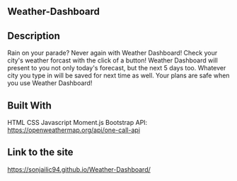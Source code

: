 ## Weather-Dashboard

## Description
Rain on your parade? Never again with Weather Dashboard! Check your city's weather forcast with the click of a button! Weather Dashboard will present to you not only today's forecast, but the next 5 days too. Whatever city you type in will be saved for next time as well. Your plans are safe when you use Weather Dashboard!

## Built With
HTML
CSS
Javascript
Moment.js
Bootstrap
API: https://openweathermap.org/api/one-call-api

## Link to the site
https://sonjailic94.github.io/Weather-Dashboard/